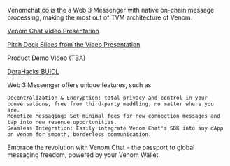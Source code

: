Venomchat.co is the a Web 3 Messenger with native on-chain message processing, making the most out of TVM architecture of Venom. 

[Venom Chat Video Presentation](https://www.youtube.com/watch?v=gh99-yFUxeo&feature=youtu.be)

[Pitch Deck Slides from the Video Presentation](https://docs.google.com/presentation/d/1pYn7STvRaf4iE6LoZnB3aAN5BOiUSl1OVlKbij-L-k4/edit?usp=sharing)

Product Demo Video (TBA)

[DoraHacks BUIDL](https://dorahacks.io/buidl/5564)


 Web 3 Messenger offers unique features, such as

    Decentralization & Encryption: total privacy and control in your conversations, free from third-party meddling, no matter where you are.
    Monetize Messaging: Set minimal fees for new connection messages and tap into new revenue opportunities.
    Seamless Integration: Easily integrate Venom Chat's SDK into any dApp on Venom for smooth, borderless communication.

Embrace the revolution with Venom Chat – the passport to global messaging freedom, powered by your Venom Wallet.
